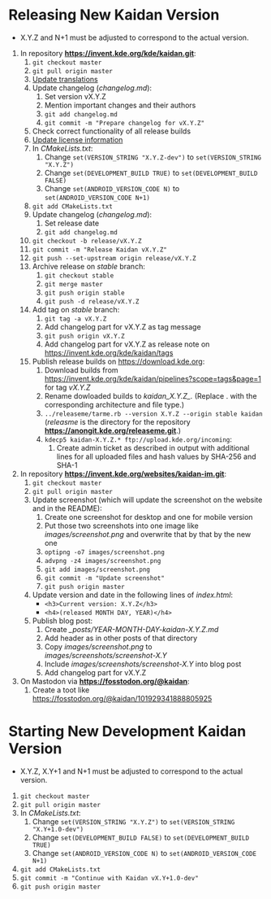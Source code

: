 # Releasing New Kaidan Version

* X.Y.Z and N+1 must be adjusted to correspond to the actual version.

1. In repository **https://invent.kde.org/kde/kaidan.git**:
	1. `git checkout master`
	1. `git pull origin master`
	1. [Update translations](translation.md)
	1. Update changelog (*changelog.md*):
		1. Set version vX.Y.Z
		1. Mention important changes and their authors
		1. `git add changelog.md`
		1. `git commit -m "Prepare changelog for vX.Y.Z"`
	1. Check correct functionality of all release builds
	1. [Update license information](license.md)
	1. In *CMakeLists.txt*:
		1. Change `set(VERSION_STRING "X.Y.Z-dev")` to `set(VERSION_STRING "X.Y.Z")`
		1. Change `set(DEVELOPMENT_BUILD TRUE)` to `set(DEVELOPMENT_BUILD FALSE)`
		1. Change `set(ANDROID_VERSION_CODE N)` to `set(ANDROID_VERSION_CODE N+1)`
	1. `git add CMakeLists.txt`
	1. Update changelog (*changelog.md*):
		1. Set release date
		1. `git add changelog.md`
	1. `git checkout -b release/vX.Y.Z`
	1. `git commit -m "Release Kaidan vX.Y.Z"`
	1. `git push --set-upstream origin release/vX.Y.Z`
	1. Archive release on *stable* branch:
		1. `git checkout stable`
		1. `git merge master`
		1. `git push origin stable`
		1. `git push -d release/vX.Y.Z`
	1. Add tag on *stable* branch:
		1. `git tag -a vX.Y.Z`
		1. Add changelog part for vX.Y.Z as tag message
		1. `git push origin vX.Y.Z`
		1. Add changelog part for vX.Y.Z as release note on https://invent.kde.org/kde/kaidan/tags
	1. Publish release builds on https://download.kde.org:
		1. Download builds from https://invent.kde.org/kde/kaidan/pipelines?scope=tags&page=1 for tag *vX.Y.Z*
		1. Rename dowloaded builds to *kaidan_X.Y.Z_<architecture>.<type>* (Replace <architecture>.<type> with the corresponding architecture and file type.)
		1. `../releaseme/tarme.rb --version X.Y.Z --origin stable kaidan` (*releasme* is the directory for the repository **https://anongit.kde.org/releaseme.git**.)
		1. `kdecp5 kaidan-X.Y.Z.* ftp://upload.kde.org/incoming`:
			1. Create admin ticket as described in output with additional lines for all uploaded files and hash values by SHA-256 and SHA-1
1. In repository **https://invent.kde.org/websites/kaidan-im.git**:
	1. `git checkout master`
	1. `git pull origin master`
	1. Update screenshot (which will update the screenshot on the website and in the README):
		1. Create one screenshot for desktop and one for mobile version
		1. Put those two screenshots into one image like *images/screenshot.png* and overwrite that by that by the new one
		1. `optipng -o7 images/screenshot.png`
		1. `advpng -z4 images/screenshot.png`
		1. `git add images/screenshot.png`
		1. `git commit -m "Update screenshot"`
		1. `git push origin master`
	1. Update version and date in the following lines of *index.html*:
		* `<h3>Current version: X.Y.Z</h3>`
		* `<h4>(released MONTH DAY, YEAR)</h4>`
	1. Publish blog post:
		1. Create *_posts/YEAR-MONTH-DAY-kaidan-X.Y.Z.md*
		1. Add header as in other posts of that directory
		1. Copy *images/screenshot.png* to *images/screenshots/screenshot-X.Y*
		1. Include *images/screenshots/screenshot-X.Y* into blog post
		1. Add changelog part for vX.Y.Z
1. On Mastodon via **https://fosstodon.org/@kaidan**:
	1. Create a toot like https://fosstodon.org/@kaidan/101929341888805925

# Starting New Development Kaidan Version

* X.Y.Z, X.Y+1 and N+1 must be adjusted to correspond to the actual version.

1. `git checkout master`
1. `git pull origin master`
1. In *CMakeLists.txt*:
	1. Change `set(VERSION_STRING "X.Y.Z")` to `set(VERSION_STRING "X.Y+1.0-dev")`
	1. Change `set(DEVELOPMENT_BUILD FALSE)` to `set(DEVELOPMENT_BUILD TRUE)`
	1. Change `set(ANDROID_VERSION_CODE N)` to `set(ANDROID_VERSION_CODE N+1)`
1. `git add CMakeLists.txt`
1. `git commit -m "Continue with Kaidan vX.Y+1.0-dev"`
1. `git push origin master`

